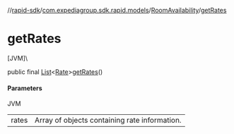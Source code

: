 //[rapid-sdk](../../../index.md)/[com.expediagroup.sdk.rapid.models](../index.md)/[RoomAvailability](index.md)/[getRates](get-rates.md)

# getRates

[JVM]\

public final [List](https://docs.oracle.com/javase/8/docs/api/java/util/List.html)&lt;[Rate](../-rate/index.md)&gt;[getRates](get-rates.md)()

#### Parameters

JVM

| | |
|---|---|
| rates | Array of objects containing rate information. |
